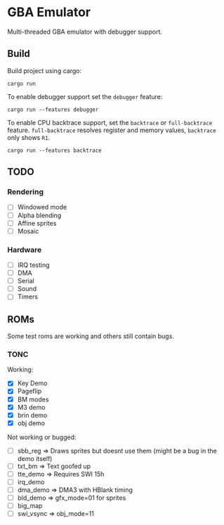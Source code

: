 # GBA Emulator
Multi-threaded GBA emulator with debugger support.

## Build
Build project using cargo:
```
cargo run
```

To enable debugger support set the `debugger` feature:
```
cargo run --features debugger
```

To enable CPU backtrace support, set the `backtrace` or `full-backtrace` feature.
`full-backtrace` resolves register and memory values, `backtrace` only shows `R1`.
```
cargo run --features backtrace
```

## TODO
### Rendering
- [ ] Windowed mode
- [ ] Alpha blending
- [ ] Affine sprites
- [ ] Mosaic

### Hardware
- [ ] IRQ testing
- [ ] DMA
- [ ] Serial
- [ ] Sound
- [ ] Timers

## ROMs
Some test roms are working and others still contain bugs.
### TONC
Working:
- [x] Key Demo
- [x] Pageflip
- [x] BM modes
- [x] M3 demo
- [x] brin demo
- [x] obj demo

Not working or bugged:
- [ ] sbb_reg => Draws sprites but doesnt use them (might be a bug in the demo itself)
- [ ] txt_bm => Text goofed up
- [ ] tte_demo => Requires SWI 15h
- [ ] irq_demo
- [ ] dma_demo => DMA3 with HBlank timing
- [ ] bld_demo => gfx_mode=01 for sprites
- [ ] big_map
- [ ] swi_vsync => obj_mode=11

